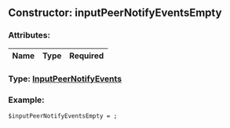 ## Constructor: inputPeerNotifyEventsEmpty  

### Attributes:

| Name     |    Type       | Required |
|----------|:-------------:|---------:|


### Type: [InputPeerNotifyEvents](../types/InputPeerNotifyEvents.md)

### Example:


```
$inputPeerNotifyEventsEmpty = ;
```